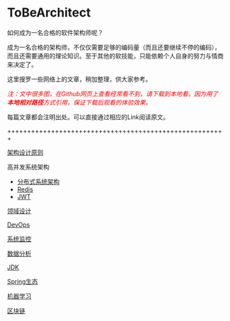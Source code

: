 # ToBeArchitect
如何成为一名合格的软件架构师呢？

成为一名合格的架构师，不仅仅需要足够的编码量（而且还要继续不停的编码），而且还需要通用的理论知识。至于其他的软技能，只能依赖个人自身的努力与情商来决定了。



这里搜罗一些网络上的文章，稍加整理，供大家参考。

<font color='red'> *注：文中很多图，在Github网页上查看经常看不到，请下载到本地看。因为用了**本地相对路径**方式引用，保证下载后观看的体验效果。* </font>



每篇文章都会注明出处。可以直接通过相应的Link阅读原文。

+++++++++++++++++++++++++++++++++++++++++++++++++++++++

[架构设计原则](Architect_Design.md)

高并发系统架构

* [分布式系统架构](Distributed_Architect.md)
* [Redis](./Redis_Index.md)
* [JWT](./Distributed/JWT/Jwt.md)

[领域设计](Domain_Design.md)

[DevOps](Dev_Ops.md)

[系统监控](System_Watching.md)

[数据分析](Data_Analysis.md)

[JDK](./Jdk.md)

[Spring生态](./Spring.md)

[机器学习](./ML/ml_index.md)

[区块链](./BlockChain_Index.md)